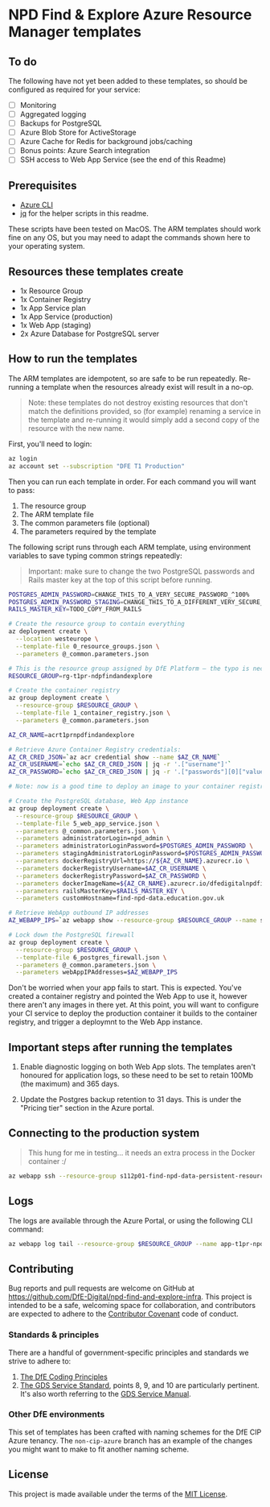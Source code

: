 # NPD Find & Explore Azure Resource Manager templates

## To do

The following have not yet been added to these templates, so should be configured as required for your service:

- [ ] Monitoring
- [ ] Aggregated logging
- [ ] Backups for PostgreSQL
- [ ] Azure Blob Store for ActiveStorage
- [ ] Azure Cache for Redis for background jobs/caching
- [ ] Bonus points: Azure Search integration
- [ ] SSH access to Web App Service (see the end of this Readme)

## Prerequisites

- [Azure CLI](https://docs.microsoft.com/en-us/cli/azure/install-azure-cli?view=azure-cli-latest)
- [jq](https://stedolan.github.io/jq/) for the helper scripts in this readme.

These scripts have been tested on MacOS. The ARM templates should work fine on any OS, but you may need to adapt the commands shown here to your operating system.

## Resources these templates create

- 1x Resource Group
- 1x Container Registry
- 1x App Service plan
- 1x App Service (production)
- 1x Web App (staging)
- 2x Azure Database for PostgreSQL server


## How to run the templates

The ARM templates are idempotent, so are safe to be run repeatedly. Re-running a template when the resources already exist will result in a no-op.

> Note: these templates do not destroy existing resources that don't match the definitions provided, so (for example) renaming a service in the template and re-running it would simply add a second copy of the resource with the new name.

First, you'll need to login:

```bash
az login
az account set --subscription "DFE T1 Production"
```

Then you can run each template in order. For each command you will want to pass:

1. The resource group
2. The ARM template file
3. The common parameters file (optional)
4. The parameters required by the template

The following script runs through each ARM template, using environment variables to save typing common strings repeatedly:

> Important: make sure to change the two PostgreSQL passwords and Rails master key at the top of this script before running.

```bash
POSTGRES_ADMIN_PASSWORD=CHANGE_THIS_TO_A_VERY_SECURE_PASSWORD_^100%
POSTGRES_ADMIN_PASSWORD_STAGING=CHANGE_THIS_TO_A_DIFFERENT_VERY_SECURE_PASSWORD_^100%
RAILS_MASTER_KEY=TODO_COPY_FROM_RAILS 

# Create the resource group to contain everything
az deployment create \
  --location westeurope \
  --template-file 0_resource_groups.json \
  --parameters @_common.parameters.json

# This is the resource group assigned by DfE Platform – the typo is necessary.
RESOURCE_GROUP=rg-t1pr-ndpfindandexplore

# Create the container registry
az group deployment create \
  --resource-group $RESOURCE_GROUP \
  --template-file 1_container_registry.json \
  --parameters @_common.parameters.json

AZ_CR_NAME=acrt1prnpdfindandexplore

# Retrieve Azure Container Registry credentials:
AZ_CR_CRED_JSON=`az acr credential show --name $AZ_CR_NAME`
AZ_CR_USERNAME=`echo $AZ_CR_CRED_JSON | jq -r '.["username"]'`
AZ_CR_PASSWORD=`echo $AZ_CR_CRED_JSON | jq -r '.["passwords"][0]["value"]'`

# Note: now is a good time to deploy an image to your container registry

# Create the PostgreSQL database, Web App instance
az group deployment create \
  --resource-group $RESOURCE_GROUP \
  --template-file 5_web_app_service.json \
  --parameters @_common.parameters.json \
  --parameters administratorLogin=npd_admin \
  --parameters administratorLoginPassword=$POSTGRES_ADMIN_PASSWORD \
  --parameters stagingAdministratorLoginPassword=$POSTGRES_ADMIN_PASSWORD_STAGING \
  --parameters dockerRegistryUrl=https://${AZ_CR_NAME}.azurecr.io \
  --parameters dockerRegistryUsername=$AZ_CR_USERNAME \
  --parameters dockerRegistryPassword=$AZ_CR_PASSWORD \
  --parameters dockerImageName=${AZ_CR_NAME}.azurecr.io/dfedigitalnpdfindandexplore_web:latest \
  --parameters railsMasterKey=$RAILS_MASTER_KEY \
  --parameters customHostname=find-npd-data.education.gov.uk

# Retrieve WebApp outbound IP addresses 
AZ_WEBAPP_IPS=`az webapp show --resource-group $RESOURCE_GROUP --name s112p01-find-npd-data | jq -r '.["possibleOutboundIpAddresses"]'`

# Lock down the PostgreSQL firewall
az group deployment create \
  --resource-group $RESOURCE_GROUP \
  --template-file 6_postgres_firewall.json \
  --parameters @_common.parameters.json \
  --parameters webAppIPAddresses=$AZ_WEBAPP_IPS
```

Don't be worried when your app fails to start. This is expected. You've created a container registry and pointed the Web App to use it, however there aren't any images in there yet. At this point, you will want to configure your CI service to deploy the production container it builds to the container registry, and trigger a deploymnt to the Web App instance.

## Important steps after running the templates

1. Enable diagnostic logging on both Web App slots. The templates aren't honoured for application logs, so these need to be set to retain 100Mb (the maximum) and 365 days.

2. Update the Postgres backup retention to 31 days. This is under the "Pricing tier" section in the Azure portal.

## Connecting to the production system

> This hung for me in testing... it needs an extra process in the Docker container :/

```bash
az webapp ssh --resource-group s112p01-find-npd-data-persistent-resources --name s112p01-find-npd-data
```

## Logs

The logs are available through the Azure Portal, or using the following CLI command:

```bash
az webapp log tail --resource-group $RESOURCE_GROUP --name app-t1pr-npdfindandexplore
```

## Contributing

Bug reports and pull requests are welcome on GitHub at
https://github.com/DfE-Digital/npd-find-and-explore-infra. This project is
intended to be a safe, welcoming space for collaboration, and contributors are
expected to adhere to the [Contributor Covenant](CODE_OF_CONDUCT.md)
code of conduct.

### Standards & principles

There are a handful of government-specific principles and standards we strive to adhere to:

1. [The DfE Coding Principles](https://dfe-digital.github.io/technology-guidance/principles/coding-principles/#coding-principles)
2. [The GDS Service Standard](https://www.gov.uk/service-manual/service-standard), points 8, 9, and 10 are particularly pertinent. It's also worth referring to the [GDS Service Manual](https://www.gov.uk/service-manual/technology).

### Other DfE environments

This set of templates has been crafted with naming schemes for the DfE CIP Azure tenancy. The `non-cip-azure` branch has an example of the changes you might want to make to fit another naming scheme.

## License

This project is made available under the terms of the [MIT License](LICENCE.md).

